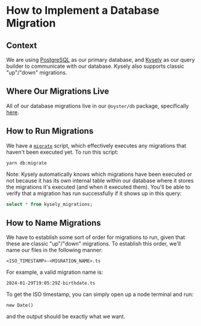 # How to Implement a Database Migration

## Context

We are using [PostgreSQL](https://www.postgresql.org) as our primary database,
and [Kysely](https://kysely.dev) as our query builder to communicate with our
database. Kysely also supports classic "up"/"down" migrations.

## Where Our Migrations Live

All of our database migrations live in our `@oyster/db` package, specifically
[here](../packages/db/src/migrations).

## How to Run Migrations

We have a [`migrate`](../packages/db/src/scripts/migrate.ts) script, which
effectively executes any migrations that haven't been executed yet. To run this
script:

```
yarn db:migrate
```

Note: Kysely automatically knows which migrations have been executed or not
because it has its own internal table within our database where it stores the
migrations it's executed (and when it executed them). You'll be able to verify
that a migration has run successfully if it shows up in this query:

```sql
select * from kysely_migrations;
```

## How to Name Migrations

We have to establish some sort of order for migrations to run, given that these
are classic "up"/"down" migrations. To establish this order, we'll name our
files in the following manner:

```
<ISO_TIMESTAMP>-<MIGRATION_NAME>.ts
```

For example, a valid migration name is:

```
2024-01-29T19:05:29Z-birthdate.ts
```

To get the ISO timestamp, you can simply open up a node terminal and run:

```
new Date()
```

and the output should be exactly what we want.
